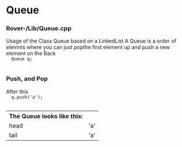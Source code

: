 <h1>Queue</h1>
<h3>Rover-/Lib/Queue.cpp</h3>
<p>
  Usage of the Class Queue based on a LinkedList
  A Queue is a order of elemnts where you can just popthe first element up
  and push a new element on the Back
  <code>
  Queue<char> q;
  </code>
  <h3>Push, and Pop</h3>
  After this
  <code>
  q.push('a');
  </code>
  <table>
  <th>The Queue looks like this:</th>
  <tr><td>head</td><td>'a'</td></tr>
  <tr><td>tail</td><td>'a'</td></tr>
  </table>
  
  <code>
  
  
